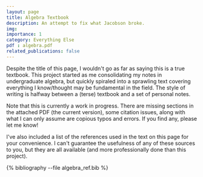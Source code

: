 ```yaml
---
layout: page
title: Algebra Textbook
description: An attempt to fix what Jacobson broke.
img:
importance: 1
category: Everything Else
pdf : algebra.pdf
related_publications: false
---
```


Despite the title of this page, I wouldn't go as far as saying this is a true textbook. This project started as me consolidating my notes in undergraduate algebra, but quickly spiraled into a sprawling text covering everything I know/thought may be fundamental in the field. The style of writing is halfway between a (terse) textbook and a set of personal notes.

Note that this is currently a work in progress. There are missing sections in the attached PDF (the current version), some citation issues, along with what I can only assume are copious typos and errors. If you find any, please let me know!

I've also included a list of the references used in the text on this page for your convenience. I can't guarantee the usefulness of any of these sources to you, but they are all available (and more professionally done than this project).

<div class="publications">

{% bibliography --file algebra_ref.bib %}

</div>
